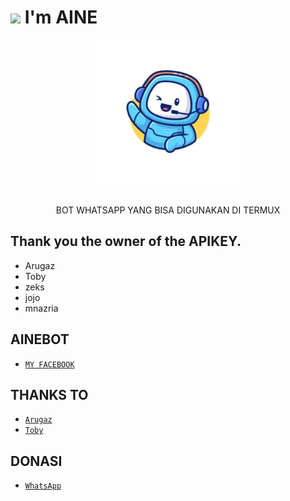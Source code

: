 
# <img src="https://github.com/TheDudeThatCode/TheDudeThatCode/blob/master/Assets/Hi.gif" width="29px"> I'm AINE
<div align="center">
<p align="center">

<img src="https://github.com/anemio/ainebotz/blob/main/temp/AINE.jpg" width="230" height="230"/>

</p>

<br>
    BOT WHATSAPP YANG BISA DIGUNAKAN DI TERMUX
</div>

## Thank you the owner of the APIKEY.
* Arugaz
* Toby
* zeks
* jojo
* mnazria

## AINEBOT
* [`MY FACEBOOK`](https://www.facebook.com/ainneboot)
## THANKS TO
* [`Arugaz`](https://github.com/ArugaZ)
* [`Toby`](https://github.com/TobyG74)

## DONASI
* [`WhatsApp`](https://wa.me/62895330379186)
